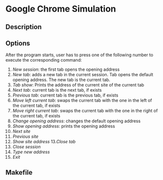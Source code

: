 # Google Chrome Simulation

## Description

## Options
After the program starts, user has to press one of the following number to execute the corresponding command:
1. *New session*: the first tab opens the opening address
2. *New tab*: adds a new tab in the current session. Tab opens the default opening address. The new tab is the current tab.
3. *Tab show*: Prints the address of the current site of the current tab
4. *Next tab*: current tab is the next tab, if exists
5. *Previous tab*: current tab is the previous tab, if exists
6. *Move left current tab*: swaps the current tab with the one in the left of the current tab, if exists
7. *Move right current tab*: swaps the current tab with the one in the right of the current tab, if exists
8. *Change opening address*: changes the default opening address
9. *Show opening address*: prints the opening address
10. *Next site*
11. *Previous site*
12. *Show site address*
13.*Close tab*
14. *Close session*
15. *Type new address*
16. *Exit*

## Makefile

